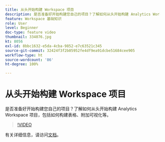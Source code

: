 ```yaml
---
title: 从头开始构建 Workspace 项目
description: 是否准备好开始构建您自己的项目？了解如何从头开始构建 Analytics Workspace 项目，包括如何构建表格、附加可视化等。
feature: Workspace 基础知识
role: User
level: Beginner
doc-type: feature video
thumbnail: 334076.jpg
kt: 8056
exl-id: 8bbc1632-e5da-4cba-9852-e7c63521c345
source-git-commit: 32424f3f2b05952fe4df9ea91dcbe51684cee905
workflow-type: ht
source-wordcount: '86'
ht-degree: 100%

---
```


# 从头开始构建 Workspace 项目

是否准备好开始构建您自己的项目？了解如何从头开始构建 Analytics Workspace 项目，包括如何构建表格、附加可视化等。

>[!VIDEO](https://video.tv.adobe.com/v/334076/?quality=12&learn=on)

有关详细信息，请访问[文档](https://experienceleague.adobe.com/docs/analytics/analyze/analysis-workspace/home.html?lang=zh-Hans)。
